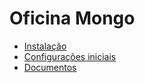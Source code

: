 # Oficina Mongo
* [Instalação](/docs/instalacao)
* [Configurações iniciais](/docs/setup)
* [Documentos](/docs/documentos)

